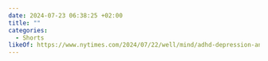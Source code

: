 ```yaml
---
date: 2024-07-23 06:38:25 +02:00
title: ""
categories:
  - Shorts
likeOf: https://www.nytimes.com/2024/07/22/well/mind/adhd-depression-anxiety-symptoms.html
---
```

